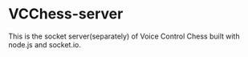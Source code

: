 # VCChess-server
This is the socket server(separately) of Voice Control Chess built with node.js and socket.io.
